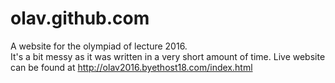 # olav.github.com
A website for the olympiad of lecture 2016.
<br>
It's a bit messy as it was written in a very short amount of time.
Live website can be found at http://olav2016.byethost18.com/index.html
